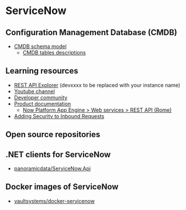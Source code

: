# ServiceNow

## Configuration Management Database (CMDB)

* [CMDB schema model](https://docs.servicenow.com/bundle/rome-servicenow-platform/page/product/configuration-management/concept/c_ConfigurationManagementDatabase.html)
  * [CMDB tables descriptions](https://docs.servicenow.com/bundle/rome-servicenow-platform/page/product/configuration-management/reference/cmdb-tables-details.html)

## Learning resources

* [REST API Explorer](https://devxxxx.service-now.com/nav_to.do?uri=%2F$restapi.do) (devxxxx to be replaced with your instance name)
* [Youtube channel](https://www.youtube.com/channel/UCdXorgCT87YlFRN9n8oJ7_A)
* [Developer community](https://community.servicenow.com/community?id=community_forum&sys_id=75291a2ddbd897c068c1fb651f9619f3)
* [Product documentation](https://docs.servicenow.com/)
  * [Now Platform App Engine > Web services > REST API (Rome)](
https://docs.servicenow.com/bundle/rome-application-development/page/integrate/inbound-rest/concept/c_RESTAPI.html)
* [Adding Security to Inbound Requests](
https://developer.servicenow.com/dev.do#!/learn/courses/rome/app_store_learnv2_rest_rome_rest_integrations/app_store_learnv2_rest_rome_inbound_rest_integrations/app_store_learnv2_rest_rome_adding_security_to_inbound_requests)

## Open source repositories

## .NET clients for ServiceNow

* [panoramicdata/ServiceNow.Api](https://github.com/panoramicdata/ServiceNow.Api)

## Docker images of ServiceNow

* [vaultsystems/docker-servicenow](https://github.com/vaultsystems/docker-servicenow)
